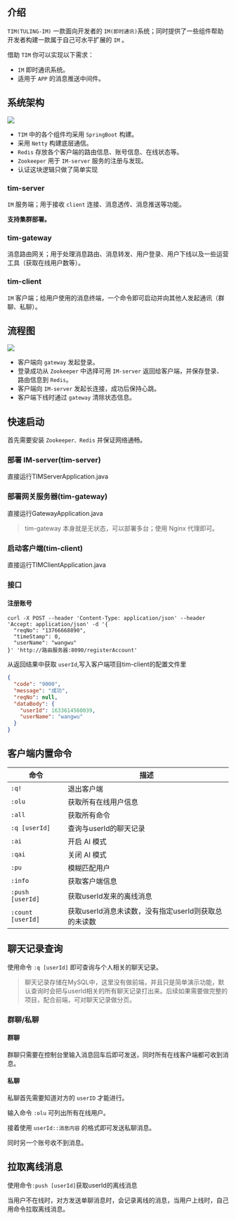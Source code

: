 ## 介绍

`TIM(TULING-IM)` 一款面向开发者的 `IM(即时通讯)`系统；同时提供了一些组件帮助开发者构建一款属于自己可水平扩展的 `IM` 。

借助 `TIM` 你可以实现以下需求：

- `IM` 即时通讯系统。
- 适用于 `APP` 的消息推送中间件。

## 系统架构

![](http://assets.processon.com/chart_image/611bb33a1efad412479f7157.png)

- `TIM` 中的各个组件均采用 `SpringBoot` 构建。
- 采用 `Netty` 构建底层通信。
- `Redis` 存放各个客户端的路由信息、账号信息、在线状态等。
- `Zookeeper` 用于 `IM-server` 服务的注册与发现。
- 认证这块逻辑只做了简单实现

### tim-server

`IM` 服务端；用于接收 `client` 连接、消息透传、消息推送等功能。

**支持集群部署。**

### tim-gateway

消息路由网关；用于处理消息路由、消息转发、用户登录、用户下线以及一些运营工具（获取在线用户数等）。

### tim-client

`IM` 客户端；给用户使用的消息终端，一个命令即可启动并向其他人发起通讯（群聊、私聊）。

## 流程图

![](http://assets.processon.com/chart_image/611bb33a1efad412479f7157.png)

- 客户端向 `gateway` 发起登录。
- 登录成功从 `Zookeeper` 中选择可用 `IM-server` 返回给客户端，并保存登录、路由信息到 `Redis`。
- 客户端向 `IM-server` 发起长连接，成功后保持心跳。
- 客户端下线时通过 `gateway` 清除状态信息。

## 快速启动

首先需要安装 `Zookeeper、Redis` 并保证网络通畅。

### 部署 IM-server(tim-server)

直接运行TIMServerApplication.java

### 部署网关服务器(tim-gateway)

直接运行GatewayApplication.java
> tim-gateway 本身就是无状态，可以部署多台；使用 Nginx 代理即可。

### 启动客户端(tim-client)

直接运行TIMClientApplication.java

### 接口

#### 注册账号

```shell
curl -X POST --header 'Content-Type: application/json' --header 'Accept: application/json' -d '{
  "reqNo": "13766668890",
  "timeStamp": 0,
  "userName": "wangwu"
}' 'http://路由服务器:8090/registerAccount'
```

从返回结果中获取 `userId`,写入客户端项目tim-client的配置文件里

```json
{
  "code": "9000",
  "message": "成功",
  "reqNo": null,
  "dataBody": {
    "userId": 1633614560039,
    "userName": "wangwu"
  }
}
```

## 客户端内置命令

| 命令              | 描述                                                 |
| ----------------- | ---------------------------------------------------- |
| `:q!`             | 退出客户端                                           |
| `:olu`            | 获取所有在线用户信息                                 |
| `:all`            | 获取所有命令                                         |
| `:q [userId]`     | 查询与userId的聊天记录                               |
| `:ai`             | 开启 AI 模式                                         |
| `:qai`            | 关闭 AI 模式                                         |
| `:pu`             | 模糊匹配用户                                         |
| `:info`           | 获取客户端信息                                       |
| `:push [userId]`  | 获取userId发来的离线消息                             |
| `:count [userId]` | 获取userId消息未读数，没有指定userId则获取总的未读数 |

## 聊天记录查询

使用命令 `:q [userId]` 即可查询与个人相关的聊天记录。

> 聊天记录存储在MySQL中，这里没有做前端，并且只是简单演示功能，默认查询时会把与userId相关的所有聊天记录打出来。后续如果需要做完整的项目，配合前端，可对聊天记录做分页。

### 群聊/私聊

#### 群聊

群聊只需要在控制台里输入消息回车后即可发送，同时所有在线客户端都可收到消息。

#### 私聊

私聊首先需要知道对方的 `userID` 才能进行。

输入命令 `:olu` 可列出所有在线用户。

接着使用 `userId::消息内容` 的格式即可发送私聊消息。

同时另一个账号收不到消息。

## 拉取离线消息

使用命令`:push [userId]`获取userId的离线消息

当用户不在线时，对方发送单聊消息时，会记录离线的消息，当用户上线时，自己用命令拉取离线消息。

